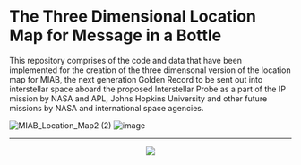 # The Three Dimensional Location Map for Message in a Bottle
This repository comprises of the code and data that have been implemented for the creation of the three dimensonal version of the location map for MIAB, the next generation Golden Record to be sent out into interstellar space aboard the proposed Interstellar Probe as a part of the IP mission by NASA and APL, Johns Hopkins University and other future missions by NASA and international space agencies. 

![MIAB_Location_Map2 (2)](https://user-images.githubusercontent.com/72024767/227725758-796cbabb-2bcb-4fcb-bd7e-e9f01591b63e.png) ![image](https://user-images.githubusercontent.com/72024767/227727353-abb4dcab-3fa5-4522-9ec8-9d7cd9bb7cf6.png)

-------------------------------------------------------------------------------------------------------------------------------------
<p align="center">
  <img src="https://planetaryprotection.jpl.nasa.gov/resources/img/layout/logo_nasa_trio_black@2x.png">
</p>  



